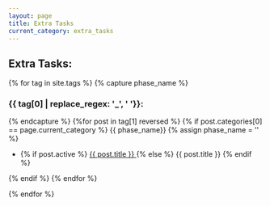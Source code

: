 ```yaml
---
layout: page
title: Extra Tasks
current_category: extra_tasks
---
```

<section>
<h2>Extra Tasks:</h2>
{% for tag in site.tags %}
{% capture phase_name %}
<h3>{{ tag[0] | replace_regex: '_', ' '}}:</h3>
{% endcapture %}
    {%for post in tag[1] reversed %}
        {% if post.categories[0] == page.current_category %}
        {{ phase_name}} {% assign phase_name = '' %}
    <ul>
        <li>
          {% if post.active  %}
          <a href="{{ post.url | prepend: site.baseurl | replace: '//', '/' }}">
            {{ post.title }}
          </a>
          {% else %}
            {{ post.title }}
          {% endif %}
        </li>
    </ul>
    {% endif %}
    {% endfor %}

{% endfor %}
</section>
